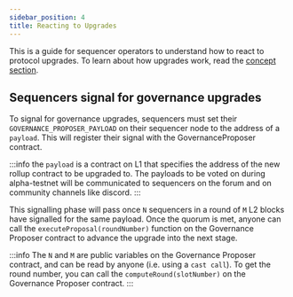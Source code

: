 ```yaml
---
sidebar_position: 4
title: Reacting to Upgrades
---
```


This is a guide for sequencer operators to understand how to react to protocol upgrades. To learn about how upgrades work, read the [concept section](../concepts/governance/upgrades.md).

## Sequencers signal for governance upgrades

To signal for governance upgrades, sequencers must set their `GOVERNANCE_PROPOSER_PAYLOAD` on their sequencer node to the address of a `payload`. This will register their signal with the GovernanceProposer contract.

:::info
the `payload` is a contract on L1 that specifies the address of the new rollup contract to be upgraded to. The payloads to be voted on during alpha-testnet will be communicated to sequencers on the forum and on community channels like discord.
:::

This signalling phase will pass once `N` sequencers in a round of `M` L2 blocks have signalled for the same payload. Once the quorum is met, anyone can call the `executeProposal(roundNumber)` function on the Governance Proposer contract to advance the upgrade into the next stage.

:::info
The `N` and `M` are public variables on the Governance Proposer contract, and can be read by anyone (i.e. using a `cast call`). To get the round number, you can call the `computeRound(slotNumber)` on the Governance Proposer contract.
:::
